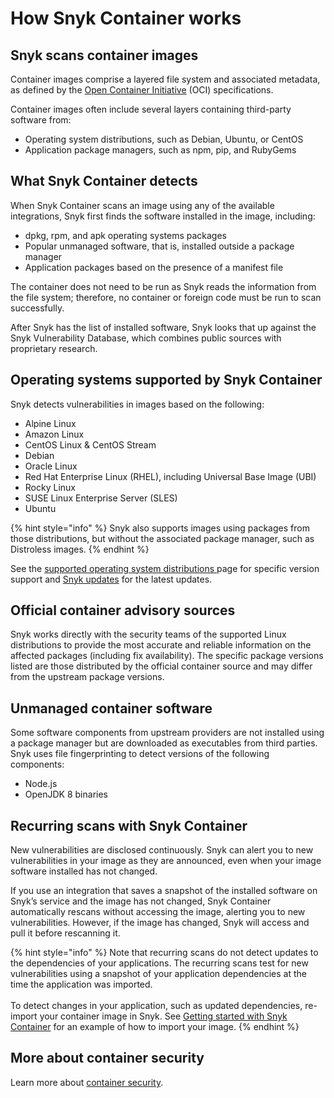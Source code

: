 # How Snyk Container works

## Snyk scans container images

Container images comprise a layered file system and associated metadata, as defined by the [Open Container Initiative](https://opencontainers.org) (OCI) specifications.

Container images often include several layers containing third-party software from:

* Operating system distributions, such as Debian, Ubuntu, or CentOS
* Application package managers, such as npm, pip, and RubyGems

## What Snyk Container detects

When Snyk Container scans an image using any of the available integrations, Snyk first finds the software installed in the image, including:

* dpkg, rpm, and apk operating systems packages
* Popular unmanaged software, that is, installed outside a package manager
* Application packages based on the presence of a manifest file

The container does not need to be run as Snyk reads the information from the file system; therefore, no container or foreign code must be run to scan successfully.

After Snyk has the list of installed software, Snyk looks that up against the Snyk Vulnerability Database, which combines public sources with proprietary research.

## Operating systems supported by Snyk Container

Snyk detects vulnerabilities in images based on the following:

* Alpine Linux
* Amazon Linux
* CentOS Linux & CentOS Stream
* Debian
* Oracle Linux
* Red Hat Enterprise Linux (RHEL), including Universal Base Image (UBI)
* Rocky Linux
* SUSE Linux Enterprise Server (SLES)
* Ubuntu

{% hint style="info" %}
Snyk also supports images using packages from those distributions, but without the associated package manager, such as Distroless images.
{% endhint %}

See the [supported operating system distributions ](supported-operating-system-distributions.md)page for specific version support and  [Snyk updates](https://updates.snyk.io) for the latest updates.

## Official container advisory sources

Snyk works directly with the security teams of the supported Linux distributions to provide the most accurate and reliable information on the affected packages (including fix availability). The specific package versions listed are those distributed by the official container source and may differ from the upstream package versions.

## Unmanaged container software

Some software components from upstream providers are not installed using a package manager but are downloaded as executables from third parties. Snyk uses file fingerprinting to detect versions of the following components:

* Node.js
* OpenJDK 8 binaries

## Recurring scans with Snyk Container

New vulnerabilities are disclosed continuously. Snyk can alert you to new vulnerabilities in your image as they are announced, even when your image software installed has not changed.

If you use an integration that saves a snapshot of the installed software on Snyk’s service and the image has not changed, Snyk Container automatically rescans without accessing the image, alerting you to new vulnerabilities. However, if the image has changed, Snyk will access and pull it before rescanning it.

{% hint style="info" %}
Note that recurring scans do not detect updates to the dependencies of your applications. The recurring scans test for new vulnerabilities using a snapshot of your application dependencies at the time the application was imported.\
\
To detect changes in your application, such as updated dependencies, re-import your container image in Snyk. See [Getting started with Snyk Container](getting-started-snyk-container.md) for an example of how to import your image.
{% endhint %}

## More about container security

Learn more about [container security](https://snyk.io/learn/container-security/).
